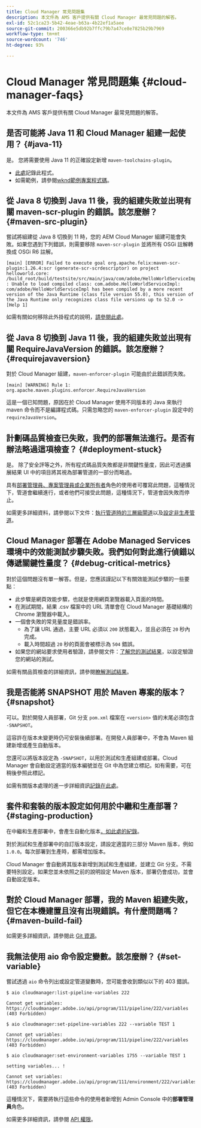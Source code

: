 ```yaml
---
title: Cloud Manager 常見問題集
description: 本文件為 AMS 客戶提供有關 Cloud Manager 最常見問題的解答。
exl-id: 52c1ca23-5b42-4eae-b63a-4b22ef1a5aee
source-git-commit: 200366e5db92b7ffc79b7a47ce8e7825b29b7969
workflow-type: tm+mt
source-wordcount: '746'
ht-degree: 93%

---
```



# Cloud Manager 常見問題集 {#cloud-manager-faqs}

本文件為 AMS 客戶提供有關 Cloud Manager 最常見問題的解答。

## 是否可能將 Java 11 和 Cloud Manager 組建一起使用？ {#java-11}

是。 您將需要使用 Java 11 的正確設定新增 `maven-toolchains-plugin`。

* [此處](/help/getting-started/using-the-wizard.md)記錄此程式。
* 如需範例，請參閱[wknd範例專案程式碼](https://github.com/adobe/aem-guides-wknd/commit/6cb5238cb6b932735dcf91b21b0d835ae3a7fe75)。

## 從 Java 8 切換到 Java 11 後，我的組建失敗並出現有關 maven-scr-plugin 的錯誤。該怎麼辦？ {#maven-src-plugin}

嘗試將組建從 Java 8 切換到 11 時，您的 AEM Cloud Manager 組建可能會失敗。如果您遇到下列錯誤，則需要移除 `maven-scr-plugin` 並將所有 OSGi 註解轉換成 OSGi R6 註解。

```text
[main] [ERROR] Failed to execute goal org.apache.felix:maven-scr-plugin:1.26.4:scr (generate-scr-scrdescriptor) on project helloworld.core: /build_root/build/testsite/src/main/java/com/adobe/HelloWorldServiceImpl.java : Unable to load compiled class: com.adobe.HelloWorldServiceImpl: com/adobe/HelloWorldServiceImpl has been compiled by a more recent version of the Java Runtime (class file version 55.0), this version of the Java Runtime only recognizes class file versions up to 52.0 -> [Help 1]
```

如需有關如何移除此外掛程式的說明，[請參閱此處](https://cqdump.wordpress.com/2019/01/03/from-scr-annotations-to-osgi-annotations/)。

## 從 Java 8 切換到 Java 11 後，我的組建失敗並出現有關 RequireJavaVersion 的錯誤。該怎麼辦？ {#requirejavaversion}

對於 Cloud Manager 組建，`maven-enforcer-plugin` 可能由於此錯誤而失敗。

```text
[main] [WARNING] Rule 1: org.apache.maven.plugins.enforcer.RequireJavaVersion
```

這是一個已知問題，原因在於 Cloud Manager 使用不同版本的 Java 來執行 maven 命令而不是編譯程式碼。只需忽略您的 `maven-enforcer-plugin` 設定中的 `requireJavaVersion`。

## 計劃碼品質檢查已失敗，我們的部署無法進行。是否有辦法略過這項檢查？ {#deployment-stuck}

是。 除了安全評等之外，所有程式碼品質失敗都是非關鍵性量度，因此可透過擴展結果 UI 中的項目將其視為部署管道的一部分而略過。

具有[部署管理員、專案管理員或企業所有者](/help/requirements/users-and-roles.md#role-definitions)角色的使用者可覆寫此問題，這種情況下，管道會繼續進行，或者他們可接受此問題，這種情況下，管道會因失敗而停止。

如需更多詳細資料，請參閱以下文件：[執行管道時的三層級閘道](/help/using/code-quality-testing.md#three-tier-gates-while-running-a-pipeline)以及[設定非生產管道](/help/using/non-production-pipelines.md#understanding-the-flow)。

## Cloud Manager 部署在 Adobe Managed Services 環境中的效能測試步驟失敗。我們如何對此進行偵錯以傳遞關鍵性量度？ {#debug-critical-metrics}

對於這個問題沒有單一解答。但是，您應該謹記以下有關效能測試步驟的一些要點：

* 此步驟是網頁效能步驟，也就是使用網頁瀏覽器載入頁面的時間。
* 在測試期間，結果 .csv 檔案中的 URL 清單會在 Cloud Manager 基礎結構的 Chrome 瀏覽器中載入。
* 一個會失敗的常見量度是錯誤率。
   * 為了讓 URL 通過，主要 URL 必須以 `200` 狀態載入，並且必須在 `20` 秒內完成。
   * 載入時間超過 `20` 秒的頁面會被標示為 `504` 錯誤。
* 如果您的網站要求使用者驗證，請參閱文件：[了解您的測試結果](/help/using/code-quality-testing.md#authenticated-performance-testing)，以設定驗證您的網站的測試。

如需有關品質檢查的詳細資訊，請參閱[瞭解測試結果](/help/using/code-quality-testing.md)。

## 我是否能將 SNAPSHOT 用於 Maven 專案的版本？ {#snapshot}

可以。對於開發人員部署，Git 分支 `pom.xml` 檔案在 `<version>` 值的末尾必須包含 `-SNAPSHOT`。

這容許在版本未變更時仍可安裝後續部署。在開發人員部署中，不會為 Maven 組建新增或產生自動版本。

您還可以將版本設定為 `-SNAPSHOT`，以用於測試和生產組建或部署。Cloud Manager 會自動設定適當的版本編號並在 Git 中為您建立標記。如有需要，可在稍後參照此標記。

如需有關版本處理的進一步詳細資訊[記錄在此處](https://experienceleague.adobe.com/docs/experience-manager-cloud-service/content/implementing/using-cloud-manager/managing-code/project-version-handling.html)。

## 套件和套裝的版本設定如何用於中繼和生產部署？ {#staging-production}

在中繼和生產部署中，會產生自動化版本[，如此處的紀錄](/help/managing-code/maven-project-version.md)。

對於測試和生產部署中的自訂版本設定，請設定適當的三部分 Maven 版本，例如 `1.0.0`。每次部署到生產時，都需增加版本。

Cloud Manager 會自動將其版本新增到測試和生產組建，並建立 Git 分支。不需要特別設定。如果您並未依照之前的說明設定 Maven 版本，部署仍會成功，並會自動設定版本。

## 對於 Cloud Manager 部署，我的 Maven 組建失敗，但它在本機建置且沒有出現錯誤。有什麼問題嗎？ {#maven-build-fail}

如需更多詳細資訊，請參閱此 [Git 資源](https://github.com/cqsupport/cloud-manager/blob/main/cm-build-step-fails.md)。

## 我無法使用 aio 命令設定變數。該怎麼辦？ {#set-variable}

嘗試透過 `aio` 命令列出或設定管道變數時，您可能會收到類似以下的 403 錯誤。

```shell
$ aio cloudmanager:list-pipeline-variables 222

Cannot get variables: https://cloudmanager.adobe.io/api/program/111/pipeline/222/variables (403 Forbidden)

$ aio cloudmanager:set-pipeline-variables 222 --variable TEST 1

Cannot get variables: https://cloudmanager.adobe.io/api/program/111/pipeline/222/variables (403 Forbidden)

$ aio cloudmanager:set-environment-variables 1755 --variable TEST 1

setting variables... !

Cannot set variables: https://cloudmanager.adobe.io/api/program/111/environment/222/variables (403 Forbidden)
```

這種情況下，需要將執行這些命令的使用者新增到 Admin Console 中的&#x200B;**部署管理員**&#x200B;角色。

如需更多詳細資訊，請參閱 [API 權限](https://developer.adobe.com/experience-cloud/cloud-manager/guides/getting-started/permissions/)。
